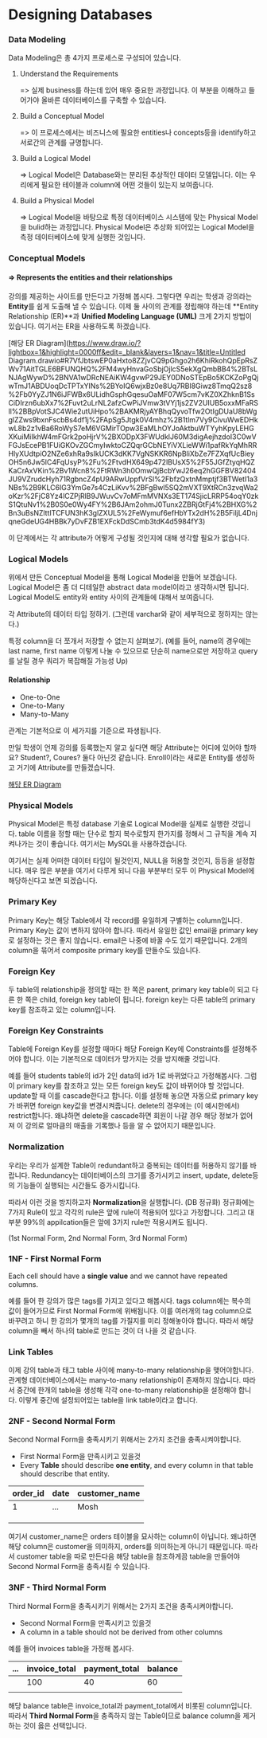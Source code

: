 # Designing Databases

### Data Modeling

Data Modeling은 총 4가지 프로세스로 구성되어 있습니다.

1. Understand the Requirements

   => 실제 business를 하는데 있어 매우 중요한 과정입니다. 이 부분을 이해하고 들어가야 올바른 데이터베이스를 구축할 수 있습니다.

2. Build a Conceptual Model

   => 이 프로세스에서는 비즈니스에 필요한 entities나 concepts등을 identify하고 서로간의 관계를 규명합니다.

3. Build a Logical Model

   => Logical Model은 Database와는 분리된 추상적인 데이터 모델입니다. 이는 우리에게 필요한 테이블과 column에 어떤 것들이 있는지 보여줍니다.

4. Build a Physical Model

   => Logical Model을 바탕으로 특정 데이터베이스 시스템에 맞는 Physical Model을 bulid하는 과정입니다. Physical Model은 추상화 되어있는 Logical Model을 측정 데이터베이스에 맞게 실행한 것입니다.

### Conceptual Models

#### => Represents the entities and their relationships

강의를 제공하는 사이트를 만든다고 가정해 봅시다. 그렇다면 우리는 학생과 강의라는 **Entity**를 쉽게 도출해 낼 수 있습니다. 이제 둘 사이의 관계를 정립해야 하는데 **Entity Relationship (ER)**과 **Unified Modeling Language (UML)** 크게 2가지 방법이 있습니다. 여기서는 ER을 사용하도록 하겠습니다.

[해당 ER Diagram](https://www.draw.io/?lightbox=1&highlight=0000ff&edit=_blank&layers=1&nav=1&title=Untitled Diagram.drawio#R7VfJbtswEP0aHxto8ZZjvCQ9pGhgo2h6KhiRkohQpEpRsZWv71AitTGLE6BFUNQHQ%2FM4wyHnvaGoSbjOjlcS5ekXgQmbBB4%2BTsLNJAgWywD%2BNVA1wDRcNEAiKW4gvwP29JEY0DNoSTEpBo5KCKZoPgQjwTmJ1ABDUoqDcTPTxYINs%2BYoIQ6wjxBz0e8Uq7RBl8Giwz8TmqQ2sz8%2Fb0YyZJ1N6iJFWBx6ULidhGsphGqesuOaMF07W5cm7vKZ0XZhknB1SsCiDIrzn6ubXx7%2Fuvt2uLrNL2afzCwPiJVmw3tVYj1js2ZV2UIUB5oxxMFaRSll%2BBpVotSJC4Wie2utUiHpo%2BAKMRjyAYBhqQyvoTfw2OtIgDUaU8bWgglZZws9bxnFscbBs4df1j%2FApSg5Jtgk0V4mhz%2B1tlm7Vy9CivuWwEDHkwL8b2z1vBa6RoWyS7eM6VGMirTOpw3EaMLhOYJoAktbuWTYyhKpyLEHGXKuiMiIkhW4mFGrk2poHjrV%2BXODpX3FWUdklJ60M3digAejhzdoI3C0wVFGJsEcePB1FUiGKOvZGCmyIwktoCZQqrGCbNEYiVXLieWWi1pafRkYqMhRRHlyXUdtpiO2NZe6xhRa9sIkUCK3dKK7VgNSKKR6NpBliXbZe7FZXqfUcBieyOH5n6Jw5lC4FqUsyP%2Fu%2FtvdHX649p472lBUsX5%2F55JGfZtyqHQZKaCrAxVKin%2Bv1Wcn8%2FtRWn3h0OmwQjBcbYwJ26eq2hGGFBV82404JU9VZrudcHyh71RgbncZ4pU9ARwUppfVrSl%2FbfzQxtnMmptjf3BTWetI1a3NBs%2B9KLC6IG3YmGe7s4CzLiKvv%2BFgBwl5SQ2mVXT9XtRCn3zvqWa2oKzr%2FjC8Yz4lCZPjRlB9JWuvCv7oMFmMVNXs3ET174SjicLRRP54oqY0zkS1QtuNv1%2B0S0e0Wy4FY%2B6JAm2ohmJ0Tunx2ZBRjGtFj4%2BHXG%2Bn3uBsNZlttITCFUN3hK3glZXUL5%2FeWymuf6efHbYTx2dH%2B5FiljL4DnjqneGdeUG4HBBk7yDvFZB1EXFckDdSCmb3tdK4d5984fY3)

이 단계에서는 각 attribute가 어떻게 구성될 것인지에 대해 생각할 필요가 없습니다.

### Logical Models

위에서 만든 Conceptual Model을 통해 Logical Model을 만들어 보겠습니다. Logical Model은 좀 더 디테일한 abstract data model이라고 생각하시면 됩니다. Logical Model도 entity와 entity 사이의 관계들에 대해서 보여줍니다.

각 Attribute의 데이터 타입 정하기. (그런데 varchar와 같이 세부적으로 정하지는 않는다.)

특정 column을 더 쪼개서 저장할 수 없는지 살펴보기. (예를 들어, name의 경우에는 last name, first name 이렇게 나눌 수 있으므로 단순히 name으로만 저장하고 query를 날릴 경우 쿼리가 복잡해질 가능성 Up)

#### Relationship

- One-to-One
- One-to-Many
- Many-to-Many

관계는 기본적으로 이 세가지를 기준으로 파생됩니다.

만일 학생이 언제 강의를 등록했는지 알고 싶다면 해당 Attribute는 어디에 있어야 할까요? Student?, Coures? 둘다 아닌것 같습니다. Enroll이라는 새로운 Entity를 생성하고 거기에 Attribute를 만들겠습니다.

[해당 ER Diagram](https://www.draw.io/?lightbox=1&highlight=0000ff&edit=_blank&layers=1&nav=1#R7VhLU9swEP41mSmHdvxK4hwhCeUAHYZQQo%2FClm0NspWRZWLz67uyJT%2BTNExLaQdyyHi%2F3dVj99v1JiN7HudfOdpEV8zHdGQZfj6yFyPLmroWfEugqADHnlZAyIlfQWYDrMgzVqCh0Iz4OO0YCsaoIJsu6LEkwZ7oYIhztu2aBYx2d92gEA%2BAlYfoEF0TX0QV6lrTBr%2FAJIz0zuZkVmlipI3VTdII%2BWzbguzlyJ5zxkT1FOdzTGXsdFwqv%2FM92vpgHCfiGIc8frh7fL5bWg%2Fr72P3Qsyv7PVnlZ0nRDN14ZXIfLlidWZR6ECkWxJTlIB05kWE%2BpeoYJncOBXIe9TSWcQ4eWaJQBRUJgCg5kLl1TY6FivpCbBEA0LpnFHGy91sw3C9IJA4WLbw8%2FIDOGdZ4mNfbSKt1B6mo2V1dqM8BGePdQIt6Y9TsL%2FW0TNq6BKlQh9dZ0xqfZRG5X5SQJSECTx74I3haGcqjJgLnO%2FNj1lnHaoFsxgLXoCJctA8KbritmGdOVFY1GacNkSK6WG9ckMGeFB8eAE37AE3AsJT8Q3FGOBPEFOShCcjawJ5MWVUKDqkxTEidLfKRwLf4JCkEEyIMdhI5JbE%2BGTAQx16igNRZ1YzJGElQdtkUlC6QR7sell6LZweZyQjZPIIFP6p2kCwjSYFeqiZxJlAoiVDfjVdjuLA%2FiocEkMxwT6SCbPXIoI7IMIy4YzS%2BKNPvEWfcLqNwnTfvFPMBgSR9dur47raN5x4pTKgDIn3UeHuv13hetpqZXCQFuzDYKREuCwRxQ2mSBCWLBvNIOaRiHWF48Q%2FlRMZiMsbyNktu0JJUSrgDvcq3KXwQwpfrLGWF3lbuyi0lBNxr1eH58ptOlZi4yUF7VRdTN7mcAHC5VnGPfzrNyR0rhAfyv5sd%2Fbb6TZ2FawGeRnop%2B6Bd5FA7XHNiOzMumPY3YbhGD0aVfdUTu0JsreO2VvI7i9UBWKwUEnJ%2Bt6%2FwVLzLVn6B3kz%2Fj94M%2B69afrt51jeTMw9b6y%2FxBtnQJs5nDzFrzO7TD9ml72zizPpd5Dhi2%2B2i9HOa735xgNuQM%2Bge37CDCaXWkMSsM48ATnc6SlQmHY072DmcQ7PPNMjU2%2FYL049iM3%2FKlUXaf6cspc%2FAQ%3D%3D)

### Physical Models

Physical Model은 특정 database 기술로 Logical Model을 실제로 실행한 것입니다. table 이름을 정할 때는 단수로 할지 복수로할지 한가지를 정해서 그 규칙을 계속 지켜나가는 것이 좋습니다. 여기서는 MySQL을 사용하겠습니다.

여기서는 실제 어떠한 데이터 타입이 될것인지, NULL을 허용할 것인지, 등등을 설정합니다. 매우 많은 부분을 여기서 다루게 되니 다음 부분부터 모두 이 Physical Model에 해당하신다고 보면 되겠습니다.

### Primary Key

Primary Key는 해당 Table에서 각 record를 유일하게 구별하는 column입니다. Primary Key는 값이 변하지 않아야 합니다. 따라서 유일한 값인 email을 primary key로 설정하는 것은 좋지 않습니다. email은 나중에 바꿀 수도 있기 때문입니다. 2개의 column을 묶어서 composite primary key를 만들수도 있습니다.

### Foreign Key

두 table의 relationship을 정의할 때는 한 쪽은 parent, primary key table이 되고 다른 한 쪽은 child, foreign key table이 됩니다. foreign key는 다른 table의 primary key를 참조하고 있는 column입니다.

### Foreign Key Constraints

Table에 Foreign Key를 설정할 때마다 해당 Foreign Key에 Constraints를 설정해주어야 합니다. 이는 기본적으로 데이터가 망가지는 것을 방지해줄 것입니다.

예를 들어 students table의 id가 2인 data의 id가 1로 바뀌었다고 가정해봅시다. 그럼 이 primary key를 참조하고 있는 모든 foreign key도 값이 바뀌어야 할 것입니다. update할 때 이를 cascade한다고 합니다. 이를 설정해 놓으면 자동으로 primary key가 바뀌면 foreign key값을 변경시켜줍니다. delete의 경우에는 (이 예시한에서) restrict합니다. 왜냐하면 delete을 cascade하면 회원이 나갈 경우 해당 정보가 없어져 이 강의로 얼마큼의 매출을 기록했나 등을 알 수 없어지기 때문입니다.

### Normalization

우리는 우리가 설계한 Table이 redundant하고 중복되는 데이터를 허용하지 않기를 바랍니다. Redundancy는 데이터베이스의 크기를 증가시키고 insert, update, delete등의 기능들이 실행되는 시간들도 증가시킵니다.

따라서 이런 것을 방지하고자 **Normalization**을 실행합니다. (DB 정규화) 정규화에는 7가지 Rule이 있고 각각의 rule은 앞에 rule이 적용되어 있다고 가정합니다. 그리고 대부분 99%의 appilcation들은 앞에 3가지 rule만 적용시켜도 됩니다.

(1st Normal Form, 2nd Normal Form, 3rd Normal Form)

### 1NF - First Normal Form

Each cell should have a **single value** and we cannot have repeated columns. 

예를 들어 한 강의가 많은 tags를 가지고 있다고 해봅시다. tags column에는 복수의 값이 들어가므로 First Normal Form에 위배됩니다. 이를 여러개의 tag column으로 바꾸려고 하니 한 강의가 몇개의 tag를 가질지를 미리 정해놓아야 합니다. 따라서 해당 column을 빼서 하나의 table로 만드는 것이 더 나을 것 같습니다.

### Link Tables

이제 강의 table과 태그 table 사이에 many-to-many relationship을 맺어야합니다. 관계형 데이터베이스에서는 many-to-many relationship이 존재하지 않습니다. 따라서 중간에 한개의 table을 생성해 각각 one-to-many relationship을 설정해야 합니다. 이렇게 중간에 설정되어있는 table을 link table이라고 합니다.

### 2NF - Second Normal Form

Second Normal Form을 충족시키기 위해서는 2가지 조건을 충족시켜야합니다.

- First Normal Form을 만족시키고 있을것
- Every **Table** should describe **one entity**, and every column in that table should describe that entity. 

| order_id | date | customer_name |
| -------- | ---- | ------------- |
| 1        | ...  | Mosh          |
|          |      |               |
|          |      |               |
|          |      |               |

여기서 customer_name은 orders 테이블을 묘사하는 column이 아닙니다. 왜냐하면 해당 column은 customer을 의미하지, orders를 의미하는게 아니기 때문입니다. 따라서 customer table을 따로 만든다음 해당 table을 참조하게끔 table을 만들어야 Second Normal Form을 충족시킬 수 있습니다.

### 3NF - Third Normal Form

Third Normal Form을 충족시키기 위해서는 2가지 조건을 충족시켜야합니다.

- Second Normal Form을 만족시키고 있을것
- A column in a table should not be derived from other columns

예를 들어 invoices table을 가정해 봅시다.

| ...  | invoice_total | payment_total | balance |
| ---- | ------------- | ------------- | ------- |
|      | 100           | 40            | 60      |
|      |               |               |         |

해당 balance table은 invoice_total과 payment_total에서 비롯된 column입니다. 따라서 **Third Normal Form**을 충족하지 않는 Table이므로 balance column을 제거하는 것이 옳은 선택입니다.